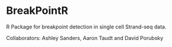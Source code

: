 # BreakPointR
R Package for breakpoint detection in single cell Strand-seq data.

Collaborators: Ashley Sanders, Aaron Taudt and David Porubsky
